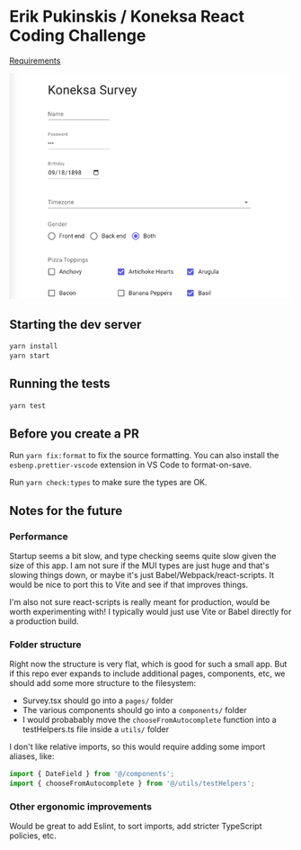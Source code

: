 # Erik Pukinskis / Koneksa React Coding Challenge

[Requirements](https://gist.github.com/micah-koneksa/af8563f3345e914cac86d37a7083a0f5)

<a href="https://raw.githubusercontent.com/erikpukinskis/koneksa-challenge/main/screenshot.png"><img width="500" src="https://raw.githubusercontent.com/erikpukinskis/koneksa-challenge/main/screenshot.png" alt="Screenshot of survey" /></a>

## Starting the dev server

```sh
yarn install
yarn start
```

## Running the tests

```sh
yarn test
```

## Before you create a PR

Run `yarn fix:format` to fix the source formatting. You can also install the `esbenp.prettier-vscode` extension in VS Code to format-on-save.

Run `yarn check:types` to make sure the types are OK.

## Notes for the future

### Performance

Startup seems a bit slow, and type checking seems quite slow given the size of this app. I am not sure if the MUI types are just huge and that's slowing things down, or maybe it's just Babel/Webpack/react-scripts. It would be nice to port this to Vite and see if that improves things.

I'm also not sure react-scripts is really meant for production, would be worth experimenting with! I typically would just use Vite or Babel directly for a production build.

### Folder structure

Right now the structure is very flat, which is good for such a small app. But if this repo ever expands to include additional pages, components, etc, we should add some more structure to the filesystem:

- Survey.tsx should go into a `pages/` folder
- The various components should go into a `components/` folder
- I would probabably move the `chooseFromAutocomplete` function into a testHelpers.ts file inside a `utils/` folder

I don't like relative imports, so this would require adding some import aliases, like:

```ts
import { DateField } from '@/components';
import { chooseFromAutocomplete } from '@/utils/testHelpers';
```

### Other ergonomic improvements

Would be great to add Eslint, to sort imports, add stricter TypeScript policies, etc.
